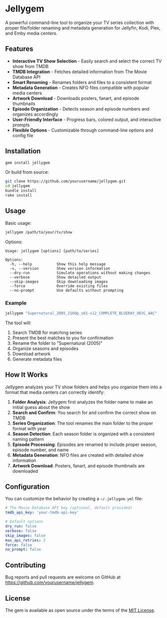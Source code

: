 # Jellygem

A powerful command-line tool to organize your TV series collection with proper file/folder renaming and metadata generation for Jellyfin, Kodi, Plex, and Emby media centers.

## Features

- **Interactive TV Show Selection** - Easily search and select the correct TV show from TMDB
- **TMDB Integration** - Fetches detailed information from The Movie Database API
- **Smart Renaming** - Renames folders and files to a consistent format
- **Metadata Generation** - Creates NFO files compatible with popular media centers
- **Artwork Download** - Downloads posters, fanart, and episode thumbnails
- **Episode Organization** - Detects season and episode numbers and organizes accordingly
- **User-Friendly Interface** - Progress bars, colored output, and interactive prompts
- **Flexible Options** - Customizable through command-line options and config file

## Installation

```bash
gem install jellygem
```

Or build from source:

```bash
git clone https://github.com/yourusername/jellygem.git
cd jellygem
bundle install
rake install
```

## Usage

Basic usage:

```bash
jellygem /path/to/your/tv/show
```

Options:

```
Usage: jellygem [options] [path/to/series]

Options:
  -h, --help           Show this help message
  -v, --version        Show version information
  --dry-run            Simulate operations without making changes
  --verbose            Show detailed output
  --skip-images        Skip downloading images
  --force              Override existing files
  --no-prompt          Use defaults without prompting
```

### Example

```bash
jellygem "Supernatural_2005_2160p_s01-s12_COMPLETE_BLUERAY_HEVC_AAC"
```

The tool will:
1. Search TMDB for matching series
2. Present the best matches to you for confirmation
3. Rename the folder to "Supernatural (2005)"
4. Organize seasons and episodes
5. Download artwork
6. Generate metadata files

## How It Works

Jellygem analyzes your TV show folders and helps you organize them into a format that media centers can correctly identify:

1. **Folder Analysis**: Jellygem first analyzes the folder name to make an initial guess about the show
2. **Search and Confirm**: You search for and confirm the correct show on TMDB
3. **Series Organization**: The tool renames the main folder to the proper format with year
4. **Season Detection**: Each season folder is organized with a consistent naming pattern
5. **Episode Processing**: Episodes are renamed to include proper season, episode number, and name
6. **Metadata Generation**: NFO files are created with detailed show information
7. **Artwork Download**: Posters, fanart, and episode thumbnails are downloaded

## Configuration

You can customize the behavior by creating a `~/.jellygem.yml` file:

```yaml
# The Movie Database API key (optional, default provided)
tmdb_api_key: 'your-tmdb-api-key'

# Default options
dry_run: false
verbose: false 
skip_images: false
max_api_retries: 3
force: false
no_prompt: false
```

## Contributing

Bug reports and pull requests are welcome on GitHub at https://github.com/yourusername/jellygem.

## License

The gem is available as open source under the terms of the [MIT License](https://opensource.org/licenses/MIT).